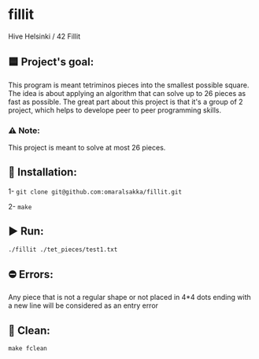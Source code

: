 # fillit
Hive Helsinki / 42 Fillit

## :blue_square: Project's goal:

This program is meant tetriminos pieces into the smallest possible square. The idea is about applying an algorithm that
can solve up to 26 pieces as fast as possible. The great part about this project is that it's a group of 2 project, which helps
to develope peer to peer programming skills.

### :warning: Note:

This project is meant to solve at most 26 pieces.

## :open_book: Installation:

1-  ```git clone git@github.com:omaralsakka/fillit.git```

2-  ```make```

## :arrow_forward: Run:

```./fillit ./tet_pieces/test1.txt```

## :no_entry: Errors:

Any piece that is not a regular shape or not placed in 4*4 dots ending with a new line will be considered as an entry error

## :broom: Clean:

```make fclean```

